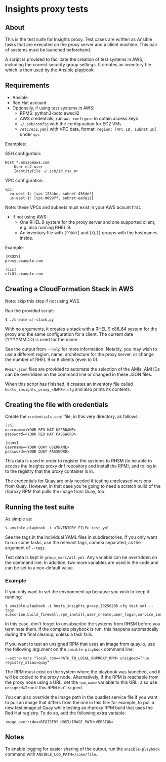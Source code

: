 # Insights proxy tests

## About
This is the test suite for Insights proxy. Test cases are written as Ansible tasks that are
executed on the proxy server and a client machine. This pair of systems must be launched
beforehand.

A script is provided to facilitate the creation of test systems in AWS, including the correct
security group settings. It creates an inventory file which is then used by the Ansible playbook.

## Requirements
* Ansible
* Red Hat account
* Optionally, if using test systems in AWS:
    * RPMS: python3-boto awscli2
    * AWS credentials; run `aws configure` to obtain access keys
    * `~/.ssh/config` with the configuration for EC2 VMs
    * `/etc/ec2.yaml` with VPC data, format: `region: [VPC ID, subnet ID]` under `vpc`

Examples:

SSH configurtion:

```
Host *.amazonaws.com
    User ec2-user
    IdentityFile ~/.ssh/id_rsa_or
```

VPC configuration:

```
vpc:
  eu-west-1: [vpc-123abc, subnet-456def]
  us-east-1: [vpc-0099ff, subnet-eeda11]
```

Note: these VPCs and subnets must exist in your AWS acount first.

* If not using AWS:
    * One RHEL 9 system for the proxy server and one supported client, e.g. also running RHEL 9.
    * An inventory file with `[PROXY]` and `[CLI]` groups with the hostnames inside.

Example:

```
[PROXY]
proxy.example.com

[CLI]
cli01.example.com
```

## Creating a CloudFormation Stack in AWS
Note: skip this step if not using AWS.

Run the provided script:

```
$ ./create-cf-stack.py
```

With no arguments, it creates a stack with a RHEL 9 x86\_64 system for the proxy and the same
configuration for a client. The current date (YYYYMMDD) is used for the name.

See the output from `--help` for more information. Notably, you may wish to use a different region,
name, architecture for the proxy server, or change the number of RHEL 9 or 8 clients (even to 0).

`RHEL*.json` files are provided to automate the selection of the AMIs. AMI IDs can be overridden
on the command line or changed in these JSON files.

When this script has finished, it creates an inventory file called
`hosts_insights_proxy_<NAME>.cfg` and also prints its contents.

## Creating the file with credentials
Create the `credentials.conf` file, in this very directory, as follows:

```
[rh]
username=<YOUR RED HAT USERNAME>
password=<YOUR RED HAT PASSWORD>

[quay]
username=<YOUR QUAY USERNAME>
password=<YOUR QUAY PASSWORD>
```

This data is used in order to register the systems to RHSM (to be able to access the Insights proxy
dnf repository and install the RPM), and to log in to the registry that the proxy container is in.

The credentials for Quay are only needed if testing unreleased versions from Quay. However, in that
case you're going to need a scratch build of the rhproxy RPM that pulls the image from Quay, too.

## Running the test suite
As simple as:

```
$ ansible-playbook -i <INVENTORY FILE> test.yml
```

See the tags in the individual YAML files in subdirectories. If you only want to run some tasks,
use the relevant tags, comma separated, as the argument of `--tags`.

Test data is kept in `group_vars/all.yml`.
Any variable can be overridden on the command line.
In addition, two more variables are used in the code and can be set to a non-default value.

### Example

If you only want to set the environment up because you wish to keep it running:

```
$ ansible-playbook -i hosts_insights_proxy_20250205.cfg test.yml --tags subscribe,build_firewall,rpm_install,user_create,user_login,service_install,service_start,service_status,fetch_helper,run_helper
```

In this case, don't forget to unsubscribe the systems from RHSM before you terminate them. If the
complete playbook is run, this happens automatically during the final cleanup, unless a task fails.

If you want to test an unsigned RPM that uses an image from quay.io, use the following argument
on the `ansible-playbook` command line:

```
--extra-vars "local_rpm=<PATH_TO_LOCAL_RHPROXY_RPM> unsigned=True registry_alias=quay"
```

The RPM must exist on the system where the playbook was launched, and it will be copied to the
proxy node. Alternatively, if the RPM is reachable from the proxy node using a URL, set the
`rpm_name` variable to this URL; also use `unsigned=True` if this RPM isn't signed.

You can also override the image path in the quadlet service file if you want to pull an image that
differs from the one in this file: for example, to pull a new test image at Quay while testing an
rhproxy RPM build that uses the Red Hat registry. To do so, add the following extra variable:

```
image_override=<REGISTRY_HOST/IMAGE_PATH:VERSION>
```

## Notes
To enable logging for easier sharing of the output, run the `ansible-playbook` command with
`ANSIBLE_LOG_PATH=/some/file`.

